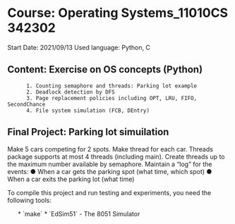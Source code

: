 # Course: Operating Systems_11010CS 342302

Start Date: 2021/09/13
Used language: Python, C

## Content: Exercise on OS concepts (Python)

          1. Counting semaphore and threads: Parking lot example 
          2. Deadlock detection by DFS
          3. Page replacement policies including OPT, LRU, FIFO, SecondChance
          4. File system simulation (FCB, DEntry)
          
## Final Project: Parking lot simuilation 

Make 5 cars competing for 2 spots. Make thread for each car.
Threads package supports at most 4 threads (including main).
Create threads up to the maximum number available by semaphore.
Maintain a “log” for the events:
          ● When a car gets the parking spot (what time, which spot)
          ● When a car exits the parking lot (what time)

To compile this project and run testing and experiments, you need the following tools:
<ul>
          * `make`
          * `EdSim51` - The 8051 Simulator
</ul>
